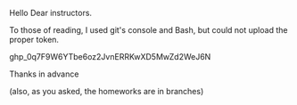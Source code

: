 Hello Dear instructors.

To those of reading, I used git's console and Bash, but could not upload the proper token. 

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

Thanks in advance

(also, as you asked, the homeworks are in branches)
